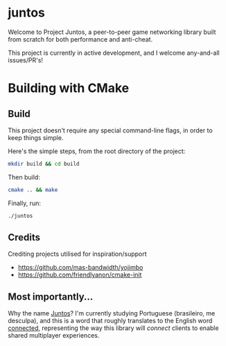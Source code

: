 # juntos

Welcome to Project Juntos, a peer-to-peer game networking library built from scratch for both performance and anti-cheat.

This project is currently in active development, and I welcome any-and-all issues/PR's!

# Building with CMake

## Build

This project doesn't require any special command-line flags, in order to keep
things simple.

Here's the simple steps, from the root directory of the project:

```sh
mkdir build && cd build
```

Then build:

```sh
cmake .. && make
```

Finally, run:

```sh
./juntos
```

## Credits

Crediting projects utilised for inspiration/support
* https://github.com/mas-bandwidth/yojimbo
* https://github.com/friendlyanon/cmake-init

## Most importantly...

Why the name [Juntos](https://www.linguee.com/portuguese-english/translation/juntos.html)? I'm currently studying Portuguese (brasileiro, me desculpa), and this is a word that roughly translates to the English word [connected](https://www.oed.com/dictionary/connected_adj), representing the way this library will _connect_ clients to enable shared multiplayer experiences.